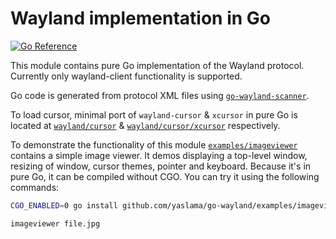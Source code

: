 # Wayland implementation in Go

[![Go Reference](https://pkg.go.dev/badge/github.com/yaslama/go-wayland/wayland.svg)](https://pkg.go.dev/github.com/yaslama/go-wayland/wayland)

This module contains pure Go implementation of the Wayland protocol.
Currently only wayland-client functionality is supported.

Go code is generated from protocol XML files using
[`go-wayland-scanner`](cmd/go-wayland-scanner/scanner.go).

To load cursor, minimal port of `wayland-cursor` & `xcursor` in pure Go
is located at [`wayland/cursor`](wayland/cursor) & [`wayland/cursor/xcursor`](wayland/cursor/xcursor)
respectively.

To demonstrate the functionality of this module
[`examples/imageviewer`](examples/imageviewer) contains a simple image
viewer. It demos displaying a top-level window, resizing of window,
cursor themes, pointer and keyboard. Because it's in pure Go, it can be
compiled without CGO. You can try it using the following commands:

```sh
CGO_ENABLED=0 go install github.com/yaslama/go-wayland/examples/imageviewer@latest

imageviewer file.jpg
```
